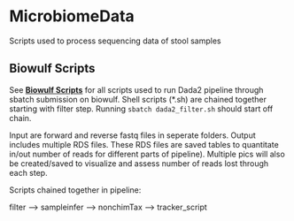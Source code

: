 # MicrobiomeData
Scripts used to process sequencing data of stool samples

## Biowulf Scripts
See [**Biowulf Scripts**](https://github.com/eisko/MicrobiomeData/tree/master/Biowulf%20Scripts) for all scripts used to run Dada2 pipeline through sbatch submission on biowulf. Shell scripts (\*.sh) are chained together starting with filter step. Running `sbatch dada2_filter.sh` should start off chain.

Input are forward and reverse fastq files in seperate folders. Output includes multiple RDS files. These RDS files are saved tables to quantitate in/out number of reads for different parts of pipeline). Multiple pics will also be created/saved to visualize and assess number of reads lost through each step.

Scripts chained together in pipeline:

filter --> sampleinfer --> nonchimTax --> tracker_script

